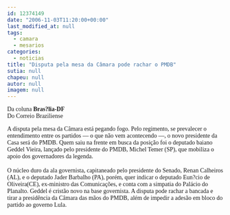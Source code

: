 ```yaml
---
id: 12374149
date: "2006-11-03T11:20:00+00:00"
last_modified_at: null
tags:
  - camara
  - mesarios
categories:
  - noticias
title: "Disputa pela mesa da Câmara pode rachar o PMDB"
sutia: null
chapeu: null
autor: null
imagem: null
---
```

<p><P><FONT face=Verdana>Da coluna <STRONG>Bras?lia-DF</STRONG><BR>Do Correio Braziliense</FONT></P></p>
<p><P><FONT face=Verdana>A disputa pela mesa da Câmara está pegando fogo. Pelo regimento, se prevalecer o entendimento entre os partidos — o que não vem acontecendo —, o novo presidente da Casa será do PMDB. Quem saiu na frente em busca da posição foi o deputado baiano Geddel Vieira, lançado pelo presidente do PMDB, Michel Temer (SP), que mobiliza o apoio dos governadores da legenda. <BR></FONT><BR><FONT face=Verdana>O núcleo duro da ala governista, capitaneado pelo presidente do Senado, Renan Calheiros (AL), e o deputado Jader Barbalho (PA), porém, quer indicar o deputado Eun?cio de Oliveira(CE), ex-ministro das Comunicações, e conta com a simpatia do Palácio do Planalto. Geddel é cristão novo na base governista. A disputa pode rachar a bancada e tirar a presidência da Câmara das mãos do PMDB, além de impedir a adesão em bloco do partido ao governo Lula.</FONT> </P> </p>

